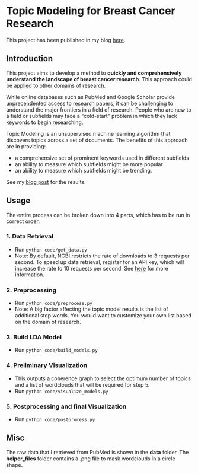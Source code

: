 # Topic Modeling for Breast Cancer Research
This project has been published in my blog [here](https://edmondchensj.github.io/2018/08/09/breast-cancer-trends/).

## Introduction
This project aims to develop a method to **quickly and comprehensively understand the landscape of breast cancer research**. This approach could be applied to other domains of research. 

While online databases such as PubMed and Google Scholar provide unprecendented access to research papers, it can be challenging to understand the major frontiers in a field of research. People who are new to a field or subfields may face a "cold-start" problem in which they lack keywords to begin researching. 

Topic Modeling is an unsupervised machine learning algorithm that discovers topics across a set of documents. The benefits of this approach are in providing:
* a comprehensive set of prominent keywords used in different subfields
* an ability to measure which subfields might be more popular
* an ability to measure which subfields might be trending.

See my [blog post](https://edmondchensj.github.io/2018/08/09/breast-cancer-trends/) for the results.

## Usage
The entire process can be broken down into 4 parts, which has to be run in correct order. 

### 1. Data Retrieval
* Run `python code/get_data.py`
* Note: By default, NCBI restricts the rate of downloads to 3 requests per second. To speed up data retrieval, register for an API key, which will increase the rate to 10 requests per second. See [here](https://www.ncbi.nlm.nih.gov/books/NBK25497/) for more information. 

### 2. Preprocessing
* Run `python code/preprocess.py`
* Note: A big factor affecting the topic model results is the list of additional stop words. You would want to customize your own list based on the domain of research. 

### 3. Build LDA Model
* Run `python code/build_models.py`

### 4. Preliminary Visualization
* This outputs a coherence graph to select the optimum number of topics and a list of wordclouds that will be required for step 5. 
* Run `python code/visualize_models.py`

### 5. Postprocessing and final Visualization
* Run `python code/postprocess.py`

## Misc
The raw data that I retrieved from PubMed is shown in the **data** folder. The **helper_files** folder contains a .png file to mask wordclouds in a circle shape. 